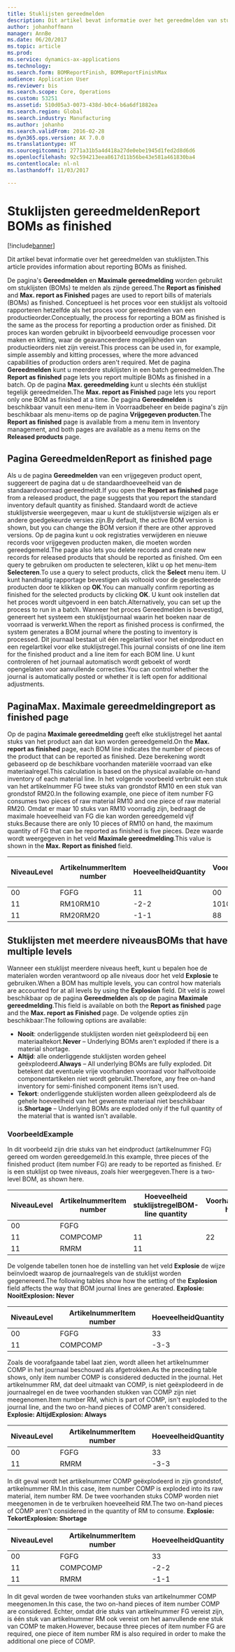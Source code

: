 ```yaml
---
title: Stuklijsten gereedmelden
description: Dit artikel bevat informatie over het gereedmelden van stuklijsten.
author: johanhoffmann
manager: AnnBe
ms.date: 06/20/2017
ms.topic: article
ms.prod: 
ms.service: dynamics-ax-applications
ms.technology: 
ms.search.form: BOMReportFinish, BOMReportFinishMax
audience: Application User
ms.reviewer: bis
ms.search.scope: Core, Operations
ms.custom: 53251
ms.assetid: 510d05a3-0073-438d-b0c4-b6a6df1882ea
ms.search.region: Global
ms.search.industry: Manufacturing
ms.author: johanho
ms.search.validFrom: 2016-02-28
ms.dyn365.ops.version: AX 7.0.0
ms.translationtype: HT
ms.sourcegitcommit: 2771a31b5a4d418a27de0ebe1945d1fed2d8d6d6
ms.openlocfilehash: 92c594213eea8617d11b56be43e581a461830ba4
ms.contentlocale: nl-nl
ms.lasthandoff: 11/03/2017

---
```


# <a name="report-boms-as-finished"></a><span data-ttu-id="d6d2e-103">Stuklijsten gereedmelden</span><span class="sxs-lookup"><span data-stu-id="d6d2e-103">Report BOMs as finished</span></span>

[!include[banner](../includes/banner.md)]


<span data-ttu-id="d6d2e-104">Dit artikel bevat informatie over het gereedmelden van stuklijsten.</span><span class="sxs-lookup"><span data-stu-id="d6d2e-104">This article provides information about reporting BOMs as finished.</span></span>

<span data-ttu-id="d6d2e-105">De pagina's **Gereedmelden** en **Maximale gereedmelding** worden gebruikt om stuklijsten (BOMs) te melden als zijnde gereed.</span><span class="sxs-lookup"><span data-stu-id="d6d2e-105">The **Report as finished** and **Max. report as Finished** pages are used to report bills of materials (BOMs) as finished.</span></span> <span data-ttu-id="d6d2e-106">Conceptueel is het proces voor een stuklijst als voltooid rapporteren hetzelfde als het proces voor gereedmelden van een productieorder.</span><span class="sxs-lookup"><span data-stu-id="d6d2e-106">Conceptually, the process for reporting a BOM as finished is the same as the process for reporting a production order as finished.</span></span> <span data-ttu-id="d6d2e-107">Dit proces kan worden gebruikt in bijvoorbeeld eenvoudige processen voor maken en kitting, waar de geavanceerdere mogelijkheden van productieorders niet zijn vereist.</span><span class="sxs-lookup"><span data-stu-id="d6d2e-107">This process can be used in, for example, simple assembly and kitting processes, where the more advanced capabilities of production orders aren't required.</span></span> <span data-ttu-id="d6d2e-108">Met de pagina **Gereedmelden** kunt u meerdere stuklijsten in een batch gereedmelden.</span><span class="sxs-lookup"><span data-stu-id="d6d2e-108">The **Report as finished** page lets you report multiple BOMs as finished in a batch.</span></span> <span data-ttu-id="d6d2e-109">Op de pagina **Max. gereedmelding** kunt u slechts één stuklijst tegelijk gereedmelden.</span><span class="sxs-lookup"><span data-stu-id="d6d2e-109">The **Max. report as Finished** page lets you report only one BOM as finished at a time.</span></span> <span data-ttu-id="d6d2e-110">De pagina **Gereedmelden** is beschikbaar vanuit een menu-item in Voorraadbeheer en beide pagina's zijn beschikbaar als menu-items op de pagina **Vrijgegeven producten**.</span><span class="sxs-lookup"><span data-stu-id="d6d2e-110">The **Report as finished** page is available from a menu item in Inventory management, and both pages are available as a menu items on the **Released products** page.</span></span>

## <a name="report-as-finished-page"></a><span data-ttu-id="d6d2e-111">Pagina Gereedmelden</span><span class="sxs-lookup"><span data-stu-id="d6d2e-111">Report as finished page</span></span>
<span data-ttu-id="d6d2e-112">Als u de pagina **Gereedmelden** van een vrijgegeven product opent, suggereert de pagina dat u de standaardhoeveelheid van de standaardvoorraad gereedmeldt.</span><span class="sxs-lookup"><span data-stu-id="d6d2e-112">If you open the **Report as finished** page from a released product, the page suggests that you report the standard inventory default quantity as finished.</span></span> <span data-ttu-id="d6d2e-113">Standaard wordt de actieve stuklijstversie weergegeven, maar u kunt de stuklijstversie wijzigen als er andere goedgekeurde versies zijn.</span><span class="sxs-lookup"><span data-stu-id="d6d2e-113">By default, the active BOM version is shown, but you can change the BOM version if there are other approved versions.</span></span> <span data-ttu-id="d6d2e-114">Op de pagina kunt u ook registraties verwijderen en nieuwe records voor vrijgegeven producten maken, die moeten worden gereedgemeld.</span><span class="sxs-lookup"><span data-stu-id="d6d2e-114">The page also lets you delete records and create new records for released products that should be reported as finished.</span></span> <span data-ttu-id="d6d2e-115">Om een query te gebruiken om producten te selecteren, klikt u op het menu-item **Selecteren**.</span><span class="sxs-lookup"><span data-stu-id="d6d2e-115">To use a query to select products, click the **Select** menu item.</span></span> <span data-ttu-id="d6d2e-116">U kunt handmatig rapportage bevestigen als voltooid voor de geselecteerde producten door te klikken op **OK**.</span><span class="sxs-lookup"><span data-stu-id="d6d2e-116">You can manually confirm reporting as finished for the selected products by clicking **OK**.</span></span> <span data-ttu-id="d6d2e-117">U kunt ook instellen dat het proces wordt uitgevoerd in een batch.</span><span class="sxs-lookup"><span data-stu-id="d6d2e-117">Alternatively, you can set up the process to run in a batch.</span></span> <span data-ttu-id="d6d2e-118">Wanneer het proces Gereedmelden is bevestigd, genereert het systeem een stuklijstjournaal waarin het boeken naar de voorraad is verwerkt.</span><span class="sxs-lookup"><span data-stu-id="d6d2e-118">When the report as finished process is confirmed, the system generates a BOM journal where the posting to inventory is processed.</span></span> <span data-ttu-id="d6d2e-119">Dit journaal bestaat uit één regelartikel voor het eindproduct en een regelartikel voor elke stuklijstregel.</span><span class="sxs-lookup"><span data-stu-id="d6d2e-119">This journal consists of one line item for the finished product and a line item for each BOM line.</span></span> <span data-ttu-id="d6d2e-120">U kunt controleren of het journaal automatisch wordt geboekt of wordt opengelaten voor aanvullende correcties.</span><span class="sxs-lookup"><span data-stu-id="d6d2e-120">You can control whether the journal is automatically posted or whether it is left open for additional adjustments.</span></span>

## <a name="max-report-as-finished-page"></a><span data-ttu-id="d6d2e-121">Pagina</span><span class="sxs-lookup"><span data-stu-id="d6d2e-121">Max.</span></span> <span data-ttu-id="d6d2e-122">Maximale gereedmelding</span><span class="sxs-lookup"><span data-stu-id="d6d2e-122">report as finished page</span></span>
<span data-ttu-id="d6d2e-123">Op de pagina **Maximale gereedmelding** geeft elke stuklijstregel het aantal stuks van het product aan dat kan worden gereedgemeld.</span><span class="sxs-lookup"><span data-stu-id="d6d2e-123">On the **Max. report as finished** page, each BOM line indicates the number of pieces of the product that can be reported as finished.</span></span> <span data-ttu-id="d6d2e-124">Deze berekening wordt gebaseerd op de beschikbare voorhanden materiële voorraad van elke materiaalregel.</span><span class="sxs-lookup"><span data-stu-id="d6d2e-124">This calculation is based on the physical available on-hand inventory of each material line.</span></span> <span data-ttu-id="d6d2e-125">In het volgende voorbeeld verbruikt een stuk van het artikelnummer FG twee stuks van grondstof RM10 en een stuk van grondstof RM20.</span><span class="sxs-lookup"><span data-stu-id="d6d2e-125">In the following example, one piece of item number FG consumes two pieces of raw material RM10 and one piece of raw material RM20.</span></span> <span data-ttu-id="d6d2e-126">Omdat er maar 10 stuks van RM10 voorradig zijn, bedraagt de maximale hoeveelheid van FG die kan worden gereedgemeld vijf stuks.</span><span class="sxs-lookup"><span data-stu-id="d6d2e-126">Because there are only 10 pieces of RM10 on hand, the maximum quantity of FG that can be reported as finished is five pieces.</span></span> <span data-ttu-id="d6d2e-127">Deze waarde wordt weergegeven in het veld **Maximale gereedmelding**.</span><span class="sxs-lookup"><span data-stu-id="d6d2e-127">This value is shown in the **Max. Report as finished** field.</span></span>

| <span data-ttu-id="d6d2e-128">Niveau</span><span class="sxs-lookup"><span data-stu-id="d6d2e-128">Level</span></span> | <span data-ttu-id="d6d2e-129">Artikelnummer</span><span class="sxs-lookup"><span data-stu-id="d6d2e-129">Item number</span></span> | <span data-ttu-id="d6d2e-130">Hoeveelheid</span><span class="sxs-lookup"><span data-stu-id="d6d2e-130">Quantity</span></span> | <span data-ttu-id="d6d2e-131">Voorhanden</span><span class="sxs-lookup"><span data-stu-id="d6d2e-131">On-hand</span></span> | <span data-ttu-id="d6d2e-132">Maximale</span><span class="sxs-lookup"><span data-stu-id="d6d2e-132">Max.</span></span> <span data-ttu-id="d6d2e-133">gereedmelding</span><span class="sxs-lookup"><span data-stu-id="d6d2e-133">Report as finished</span></span> |
|-------|-------------|----------|---------|-------------------------|
| <span data-ttu-id="d6d2e-134">0</span><span class="sxs-lookup"><span data-stu-id="d6d2e-134">0</span></span>     | <span data-ttu-id="d6d2e-135">FG</span><span class="sxs-lookup"><span data-stu-id="d6d2e-135">FG</span></span>          |  <span data-ttu-id="d6d2e-136">1</span><span class="sxs-lookup"><span data-stu-id="d6d2e-136">1</span></span>       | <span data-ttu-id="d6d2e-137">0</span><span class="sxs-lookup"><span data-stu-id="d6d2e-137">0</span></span>       | <span data-ttu-id="d6d2e-138">5</span><span class="sxs-lookup"><span data-stu-id="d6d2e-138">5</span></span>                       |
| <span data-ttu-id="d6d2e-139">1</span><span class="sxs-lookup"><span data-stu-id="d6d2e-139">1</span></span>     | <span data-ttu-id="d6d2e-140">RM10</span><span class="sxs-lookup"><span data-stu-id="d6d2e-140">RM10</span></span>        | <span data-ttu-id="d6d2e-141">-2</span><span class="sxs-lookup"><span data-stu-id="d6d2e-141">-2</span></span>       | <span data-ttu-id="d6d2e-142">10</span><span class="sxs-lookup"><span data-stu-id="d6d2e-142">10</span></span>      | <span data-ttu-id="d6d2e-143">5</span><span class="sxs-lookup"><span data-stu-id="d6d2e-143">5</span></span>                       |
| <span data-ttu-id="d6d2e-144">1</span><span class="sxs-lookup"><span data-stu-id="d6d2e-144">1</span></span>     | <span data-ttu-id="d6d2e-145">RM20</span><span class="sxs-lookup"><span data-stu-id="d6d2e-145">RM20</span></span>        | <span data-ttu-id="d6d2e-146">-1</span><span class="sxs-lookup"><span data-stu-id="d6d2e-146">-1</span></span>       |  <span data-ttu-id="d6d2e-147">8</span><span class="sxs-lookup"><span data-stu-id="d6d2e-147">8</span></span>      | <span data-ttu-id="d6d2e-148">8</span><span class="sxs-lookup"><span data-stu-id="d6d2e-148">8</span></span>                       |

## <a name="boms-that-have-multiple-levels"></a><span data-ttu-id="d6d2e-149">Stuklijsten met meerdere niveaus</span><span class="sxs-lookup"><span data-stu-id="d6d2e-149">BOMs that have multiple levels</span></span>
<span data-ttu-id="d6d2e-150">Wanneer een stuklijst meerdere niveaus heeft, kunt u bepalen hoe de materialen worden verantwoord op alle niveaus door het veld **Explosie** te gebruiken.</span><span class="sxs-lookup"><span data-stu-id="d6d2e-150">When a BOM has multiple levels, you can control how materials are accounted for at all levels by using the **Explosion** field.</span></span> <span data-ttu-id="d6d2e-151">Dit veld is zowel beschikbaar op de pagina **Gereedmelden** als op de pagina **Maximale gereedmelding**.</span><span class="sxs-lookup"><span data-stu-id="d6d2e-151">This field is available on both the **Report as finished** page and the **Max. report as Finished** page.</span></span> <span data-ttu-id="d6d2e-152">De volgende opties zijn beschikbaar:</span><span class="sxs-lookup"><span data-stu-id="d6d2e-152">The following options are available:</span></span>

-   <span data-ttu-id="d6d2e-153">**Nooit**: onderliggende stuklijsten worden niet geëxplodeerd bij een materiaaltekort.</span><span class="sxs-lookup"><span data-stu-id="d6d2e-153">**Never** – Underlying BOMs aren't exploded if there is a material shortage.</span></span>
-   <span data-ttu-id="d6d2e-154">**Altijd**: alle onderliggende stuklijsten worden geheel geëxplodeerd.</span><span class="sxs-lookup"><span data-stu-id="d6d2e-154">**Always** – All underlying BOMs are fully exploded.</span></span> <span data-ttu-id="d6d2e-155">Dit betekent dat eventuele vrije voorhanden voorraad voor halfvoltooide componentartikelen niet wordt gebruikt.</span><span class="sxs-lookup"><span data-stu-id="d6d2e-155">Therefore, any free on-hand inventory for semi-finished component items isn't used.</span></span>
-   <span data-ttu-id="d6d2e-156">**Tekort**: onderliggende stuklijsten worden alleen geëxplodeerd als de gehele hoeveelheid van het gewenste materiaal niet beschikbaar is.</span><span class="sxs-lookup"><span data-stu-id="d6d2e-156">**Shortage** – Underlying BOMs are exploded only if the full quantity of the material that is wanted isn't available.</span></span>

### <a name="example"></a><span data-ttu-id="d6d2e-157">Voorbeeld</span><span class="sxs-lookup"><span data-stu-id="d6d2e-157">Example</span></span>

<span data-ttu-id="d6d2e-158">In dit voorbeeld zijn drie stuks van het eindproduct (artikelnummer FG) gereed om worden gereedgemeld.</span><span class="sxs-lookup"><span data-stu-id="d6d2e-158">In this example, three pieces of the finished product (item number FG) are ready to be reported as finished.</span></span> <span data-ttu-id="d6d2e-159">Er is een stuklijst op twee niveaus, zoals hier weergegeven.</span><span class="sxs-lookup"><span data-stu-id="d6d2e-159">There is a two-level BOM, as shown here.</span></span>

| <span data-ttu-id="d6d2e-160">Niveau</span><span class="sxs-lookup"><span data-stu-id="d6d2e-160">Level</span></span> | <span data-ttu-id="d6d2e-161">Artikelnummer</span><span class="sxs-lookup"><span data-stu-id="d6d2e-161">Item number</span></span> | <span data-ttu-id="d6d2e-162">Hoeveelheid stuklijstregel</span><span class="sxs-lookup"><span data-stu-id="d6d2e-162">BOM-line quantity</span></span> | <span data-ttu-id="d6d2e-163">Voorhanden</span><span class="sxs-lookup"><span data-stu-id="d6d2e-163">On-hand</span></span> |
|-------|-------------|-------------------|---------|
| <span data-ttu-id="d6d2e-164">0</span><span class="sxs-lookup"><span data-stu-id="d6d2e-164">0</span></span>     | <span data-ttu-id="d6d2e-165">FG</span><span class="sxs-lookup"><span data-stu-id="d6d2e-165">FG</span></span>          |                   |         |
| <span data-ttu-id="d6d2e-166">1</span><span class="sxs-lookup"><span data-stu-id="d6d2e-166">1</span></span>     | <span data-ttu-id="d6d2e-167">COMP</span><span class="sxs-lookup"><span data-stu-id="d6d2e-167">COMP</span></span>        | <span data-ttu-id="d6d2e-168">1</span><span class="sxs-lookup"><span data-stu-id="d6d2e-168">1</span></span>                 | <span data-ttu-id="d6d2e-169">2</span><span class="sxs-lookup"><span data-stu-id="d6d2e-169">2</span></span>       |
| <span data-ttu-id="d6d2e-170">1</span><span class="sxs-lookup"><span data-stu-id="d6d2e-170">1</span></span>     | <span data-ttu-id="d6d2e-171">RM</span><span class="sxs-lookup"><span data-stu-id="d6d2e-171">RM</span></span>          | <span data-ttu-id="d6d2e-172">1</span><span class="sxs-lookup"><span data-stu-id="d6d2e-172">1</span></span>                 |         |

<span data-ttu-id="d6d2e-173">De volgende tabellen tonen hoe de instelling van het veld **Explosie** de wijze beïnvloedt waarop de journaalregels van de stuklijst worden gegenereerd.</span><span class="sxs-lookup"><span data-stu-id="d6d2e-173">The following tables show how the setting of the **Explosion** field affects the way that BOM journal lines are generated.</span></span> <span data-ttu-id="d6d2e-174">**Explosie: Nooit**</span><span class="sxs-lookup"><span data-stu-id="d6d2e-174">**Explosion: Never**</span></span>

| <span data-ttu-id="d6d2e-175">Niveau</span><span class="sxs-lookup"><span data-stu-id="d6d2e-175">Level</span></span> | <span data-ttu-id="d6d2e-176">Artikelnummer</span><span class="sxs-lookup"><span data-stu-id="d6d2e-176">Item number</span></span> | <span data-ttu-id="d6d2e-177">Hoeveelheid</span><span class="sxs-lookup"><span data-stu-id="d6d2e-177">Quantity</span></span> |
|-------|-------------|----------|
| <span data-ttu-id="d6d2e-178">0</span><span class="sxs-lookup"><span data-stu-id="d6d2e-178">0</span></span>     | <span data-ttu-id="d6d2e-179">FG</span><span class="sxs-lookup"><span data-stu-id="d6d2e-179">FG</span></span>          | <span data-ttu-id="d6d2e-180">3</span><span class="sxs-lookup"><span data-stu-id="d6d2e-180">3</span></span>        |
| <span data-ttu-id="d6d2e-181">1</span><span class="sxs-lookup"><span data-stu-id="d6d2e-181">1</span></span>     | <span data-ttu-id="d6d2e-182">COMP</span><span class="sxs-lookup"><span data-stu-id="d6d2e-182">COMP</span></span>        | <span data-ttu-id="d6d2e-183">-3</span><span class="sxs-lookup"><span data-stu-id="d6d2e-183">-3</span></span>       |

<span data-ttu-id="d6d2e-184">Zoals de voorafgaande tabel laat zien, wordt alleen het artikelnummer COMP in het journaal beschouwd als afgetrokken.</span><span class="sxs-lookup"><span data-stu-id="d6d2e-184">As the preceding table shows, only item number COMP is considered deducted in the journal.</span></span> <span data-ttu-id="d6d2e-185">Het artikelnummer RM, dat deel uitmaakt van COMP, is niet geëxplodeerd in de journaalregel en de twee voorhanden stukken van COMP zijn niet meegenomen.</span><span class="sxs-lookup"><span data-stu-id="d6d2e-185">Item number RM, which is part of COMP, isn't exploded to the journal line, and the two on-hand pieces of COMP aren't considered.</span></span> <span data-ttu-id="d6d2e-186">**Explosie: Altijd**</span><span class="sxs-lookup"><span data-stu-id="d6d2e-186">**Explosion: Always**</span></span>

| <span data-ttu-id="d6d2e-187">Niveau</span><span class="sxs-lookup"><span data-stu-id="d6d2e-187">Level</span></span> | <span data-ttu-id="d6d2e-188">Artikelnummer</span><span class="sxs-lookup"><span data-stu-id="d6d2e-188">Item number</span></span> | <span data-ttu-id="d6d2e-189">Hoeveelheid</span><span class="sxs-lookup"><span data-stu-id="d6d2e-189">Quantity</span></span> |
|-------|-------------|----------|
| <span data-ttu-id="d6d2e-190">0</span><span class="sxs-lookup"><span data-stu-id="d6d2e-190">0</span></span>     | <span data-ttu-id="d6d2e-191">FG</span><span class="sxs-lookup"><span data-stu-id="d6d2e-191">FG</span></span>          | <span data-ttu-id="d6d2e-192">3</span><span class="sxs-lookup"><span data-stu-id="d6d2e-192">3</span></span>        |
| <span data-ttu-id="d6d2e-193">1</span><span class="sxs-lookup"><span data-stu-id="d6d2e-193">1</span></span>     | <span data-ttu-id="d6d2e-194">RM</span><span class="sxs-lookup"><span data-stu-id="d6d2e-194">RM</span></span>          | <span data-ttu-id="d6d2e-195">-3</span><span class="sxs-lookup"><span data-stu-id="d6d2e-195">-3</span></span>       |

<span data-ttu-id="d6d2e-196">In dit geval wordt het artikelnummer COMP geëxplodeerd in zijn grondstof, artikelnummer RM.</span><span class="sxs-lookup"><span data-stu-id="d6d2e-196">In this case, item number COMP is exploded into its raw material, item number RM.</span></span> <span data-ttu-id="d6d2e-197">De twee voorhanden stuks COMP worden niet meegenomen in de te verbruiken hoeveelheid RM.</span><span class="sxs-lookup"><span data-stu-id="d6d2e-197">The two on-hand pieces of COMP aren't considered in the quantity of RM to consume.</span></span> <span data-ttu-id="d6d2e-198">**Explosie: Tekort**</span><span class="sxs-lookup"><span data-stu-id="d6d2e-198">**Explosion: Shortage**</span></span>

| <span data-ttu-id="d6d2e-199">Niveau</span><span class="sxs-lookup"><span data-stu-id="d6d2e-199">Level</span></span> | <span data-ttu-id="d6d2e-200">Artikelnummer</span><span class="sxs-lookup"><span data-stu-id="d6d2e-200">Item number</span></span> | <span data-ttu-id="d6d2e-201">Hoeveelheid</span><span class="sxs-lookup"><span data-stu-id="d6d2e-201">Quantity</span></span> |
|-------|-------------|----------|
| <span data-ttu-id="d6d2e-202">0</span><span class="sxs-lookup"><span data-stu-id="d6d2e-202">0</span></span>     | <span data-ttu-id="d6d2e-203">FG</span><span class="sxs-lookup"><span data-stu-id="d6d2e-203">FG</span></span>          | <span data-ttu-id="d6d2e-204">3</span><span class="sxs-lookup"><span data-stu-id="d6d2e-204">3</span></span>        |
| <span data-ttu-id="d6d2e-205">1</span><span class="sxs-lookup"><span data-stu-id="d6d2e-205">1</span></span>     | <span data-ttu-id="d6d2e-206">COMP</span><span class="sxs-lookup"><span data-stu-id="d6d2e-206">COMP</span></span>        | <span data-ttu-id="d6d2e-207">-2</span><span class="sxs-lookup"><span data-stu-id="d6d2e-207">-2</span></span>       |
| <span data-ttu-id="d6d2e-208">1</span><span class="sxs-lookup"><span data-stu-id="d6d2e-208">1</span></span>     | <span data-ttu-id="d6d2e-209">RM</span><span class="sxs-lookup"><span data-stu-id="d6d2e-209">RM</span></span>          | <span data-ttu-id="d6d2e-210">-1</span><span class="sxs-lookup"><span data-stu-id="d6d2e-210">-1</span></span>       |

<span data-ttu-id="d6d2e-211">In dit geval worden de twee voorhanden stuks van artikelnummer COMP meegenomen.</span><span class="sxs-lookup"><span data-stu-id="d6d2e-211">In this case, the two on-hand pieces of item number COMP are considered.</span></span> <span data-ttu-id="d6d2e-212">Echter, omdat drie stuks van artikelnummer FG vereist zijn, is één stuk van artikelnummer RM ook vereist om het aanvullende ene stuk van COMP te maken.</span><span class="sxs-lookup"><span data-stu-id="d6d2e-212">However, because three pieces of item number FG are required, one piece of item number RM is also required in order to make the additional one piece of COMP.</span></span>




